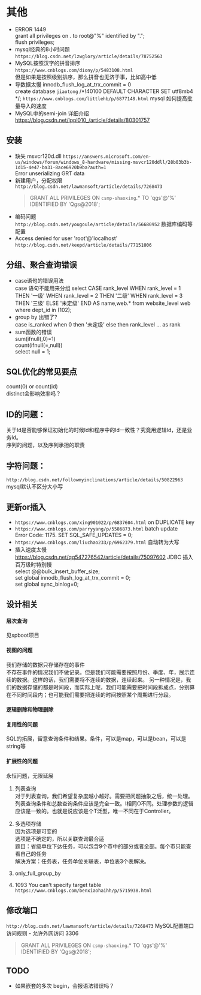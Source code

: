 # 其他

- ERROR 1449  
  grant all privileges on *.* to root@"%" identified by ".";  
  flush privileges;  
- mysql经典的8小时问题  
  `https://blog.csdn.net/lzwglory/article/details/78752563`  
- MySQL按照汉字的拼音排序  
  `https://www.cnblogs.com/diony/p/5483108.html`  
  但是如果是按照级别排序，那么拼音也无济于事，比如高中低  
- 导数据太慢
  innodb_flush_log_at_trx_commit = 0  
  create database `jiaotong` /*!40100 DEFAULT CHARACTER SET utf8mb4 */;
  `https://www.cnblogs.com/littlehb/p/6877148.html` mysql 如何提高批量导入的速度
- MySQL中的semi-join 详细介绍
  https://blog.csdn.net/lppl010_/article/details/80301757

## 安装

- 缺失 msvcr120d.dll
  `https://answers.microsoft.com/en-us/windows/forum/windows_8-hardware/missing-msvcr120ddll/28b03b3b-1d15-4e47-ba31-8ace6920b9ba?auth=1`  
  Error unserializing GRT data  
- 新建用户，分配权限  
   `http://blog.csdn.net/lawmansoft/article/details/7268473`  
   > GRANT ALL PRIVILEGES ON `csmp-shaoxing`.* TO 'qgs'@'%' IDENTIFIED BY 'Qgs@2018';  
- 编码问题  
  `http://blog.csdn.net/yougoule/article/details/56680952`  数据库编码等配置  
- Access denied for user 'root'@'localhost'  
  `http://blog.csdn.net/keepd/article/details/77151006`  

## 分组、聚合查询错误

- case语句的错误用法  
 case 语句不能用来分组
 select CASE rank_level
      WHEN rank_level = 1 THEN '一级'
      WHEN rank_level = 2 THEN '二级'
      WHEN rank_level = 3 THEN '三级'
      ELSE '未定级'
  END AS name,web.* from website_level web where dept_id in (102);
- group by 出错了?  
  case is_ranked when 0 then '未定级' else then rank_level ... as rank 
- sum函数的错误  
  sum(ifnull(,0)=1)  
  count(ifnull(=,null))  
  select null = 1;  

## SQL优化的常见要点

count(0) or count(id)  
distinct会影响效率吗？

## ID的问题：  

关于Id是否能够保证初始化的时候Id和程序中的Id一致性？究竟用逻辑Id，还是业务Id。  
序列的问题，以及序列承担的职责  

## 字符问题：

`http://blog.csdn.net/followmyinclinations/article/details/50822963` mysql默认不区分大小写

## 更新or插入

- `https://www.cnblogs.com/xing901022/p/6837604.html`  on DUPLICATE key  
- `https://www.cnblogs.com/parryyang/p/5586873.html` batch update  
  Error Code: 1175. SET SQL_SAFE_UPDATES = 0;  
- `https://www.cnblogs.com/liuchao233/p/6962379.html` 自动转为大写  
- 插入速度太慢  
  https://blog.csdn.net/qq547276542/article/details/75097602 JDBC 插入百万级时特别慢  
  select @@bulk_insert_buffer_size;  
  set global innodb_flush_log_at_trx_commit = 0;  
  set global sync_binlog=0;  

## 设计相关

#### 层次查询

见spboot项目

#### 视图的问题

我们存储的数据只存储存在的事件  
不存在事件的情况我们不做记录。但是我们可能需要按照月份、季度、年，展示连续的数据。这样的话，我们需要将不连续的数据，连续起来。
另一种情况是，我们的数据存储的都是时间段，而实际上呢，我们可能需要把时间段拆成点，分别算在不同时间段内；也可能我们需要把连续的时间按照某个周期进行分段。  

#### 逻辑删除和物理删除

#### 复用性的问题

SQL的拓展，留意查询条件和结果。条件，可以是map，可以是bean，可以是string等

#### 扩展性的问题

永恒问题，无限延展  

1. 列表查询  
  对于列表查询，我们希望复杂度越小越好。需要把问题抽象之后，统一处理。
  列表查询条件和总数查询条件应该是完全一致。I相同O不同。处理参数的逻辑应该是一致的。也就是说应该是个T泛型，唯一不同在于Controller。  

2. 多选项存储  
  因为选项是可变的  
  选项是不确定的，所以关联查询最合适  
  题目：省级单位下达任务，可以包含9个市中的部分或者全部。每个市只能查看自己的任务  
  解决方案：任务表，任务单位关联表，单位表3个表解决。  

3. only_full_group_by

4. 1093 You can't specify target table  
   `https://www.cnblogs.com/benxiaohaihh/p/5715938.html`

## 修改端口

`http://blog.csdn.net/lawmansoft/article/details/7268473`  MySQL配置端口访问规则 - 允许外网访问 3306
> GRANT ALL PRIVILEGES ON `csmp-shaoxing`.* TO 'qgs'@'%' IDENTIFIED BY 'Qgs@2018';  

## TODO

- 如果嵌套的多次 begin，会报语法错误吗？
